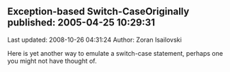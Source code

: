 ## Exception-based Switch-CaseOriginally published: 2005-04-25 10:29:31 
Last updated: 2008-10-26 04:31:24 
Author: Zoran Isailovski 
 
Here is yet another way to emulate a switch-case statement, perhaps one you might not have thought of.